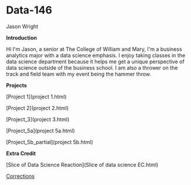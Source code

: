 # Data-146

Jason Wright 

**Introduction**

Hi I'm Jason, a senior at The College of William and Mary, I'm a business analytics major with a data science emphasis. I enjoy taking classes 
in the data science department because it helps me get a unique perspective of data science outside of the business school. I am also a thrower on the track and field 
team with my event being the hammer throw.

**Projects**

[Project 1](project 1.html)

[Project 2](project 2.html)

[Project_3](project 3.html)

[Project_5a](project 5a.html)

[Project_5b_partial](project 5b.html)

**Extra Credit** 

[Slice of Data Science Reaction](Slice of data science EC.html)

[Corrections](corrections.html)
